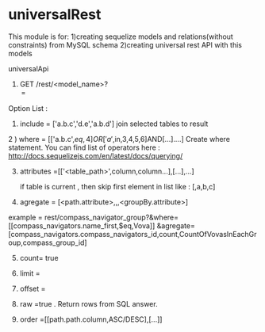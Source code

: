 # universalRest

This module is for:
1)creating  sequelize models and relations(without constraints) from MySQL schema
2)creating universal rest API with this models



universalApi

1) GET   /rest/<model_name>?<option>=<value>

Option List : 

 1) include = ['a.b.c','d.e','a.b.d']
 join selected tables to result
                
 2 ) where = [['a.b.c',$eq,4]OR['a',$in,3,4,5,6]AND[...]....]
  Create where statement.
  You can find  list of operators here : http://docs.sequelizejs.com/en/latest/docs/querying/
  
  
 3) attributes =[['<table_path>',column,column...],[...],...]
 
    if table  is current , then skip first element in list like : [,a,b,c]
 
 4) agregate =  [<path.attribute>,<function>,<alias>,<groupBy.attribute>]

example = rest/compass_navigator_group?&where=[[compass_navigators.name_first,$eq,Vova]]
                                       &agregate=[compass_navigators.compass_navigators_id,count,CountOfVovasInEachGroup,compass_group_id]



5) count= true

6) limit =<number>
7) offset = <number>

8) raw =true  . Return rows from SQL answer.

9)  order =[[path.path.column,ASC/DESC],[...]]
